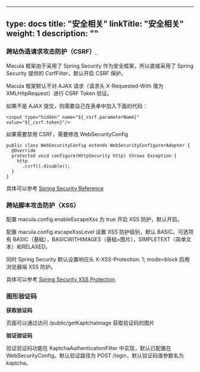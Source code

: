 
---
type: docs
title: "安全相关"
linkTitle: "安全相关"
weight: 1
description: ""
---

### 跨站伪造请求攻击防护（CSRF）[ ](https://macula.dev/zh/docs/v3.1/chapter3/05_plugins_security/#%E8%B7%A8%E7%AB%99%E4%BC%AA%E9%80%A0%E8%AF%B7%E6%B1%82%E6%94%BB%E5%87%BB%E9%98%B2%E6%8A%A4csrf)

Macula 框架由于采用了 Spring Security 作为安全框架，所以直接采用了 Spring Security 提供的 CsrfFilter，默认开启 CSRF 保护。

Macula 框架默认不对 AJAX 请求（请求头 X-Requested-With 值为 XMLHttpRequest）进行 CSRF Token 验证。

如果不是 AJAX 提交，则需要自己在表单中加入下面的代码：

```plain
<input type="hidden" name="${_csrf.parameterName}" value="${_csrf.token}"/>
```

如果需要禁用 CSRF，需要修改 WebSecurityConfig

```plain
public class WebSecurityConfig extends WebSecurityConfigurerAdapter {
  @Override
  protected void configure(HttpSecurity http) throws Exception {
    http
      .csrf().disable();
  }
}
```

具体可以参考 [Spring Security Reference](https://docs.spring.io/spring-security/site/docs/current/reference/html5/#csrf)

### 跨站脚本攻击防护（XSS）

配置 macula.config.enableEscapeXss 为 true 开启 XSS 防护，默认开启。

配置 macula.config.escapeXssLevel 设置 XSS 防护级别，默认 BASIC。可选项有 BASIC（基础），BASICWITHIMAGES（基础+图片），SIMPLETEXT（简单文本）和RELAXED。

同时 Spring Security 默认设置响应头 X-XSS-Protection: 1; mode=block 启用浏览器端 XSS 防护。

具体可以参考 [Spring Security XSS Protection](https://docs.spring.io/spring-security/site/docs/5.1.6.RELEASE/reference/html/web-app-security.html#headers-xss-protection)

### 图形验证码

**获取验证码**

页面可以通过访问 /public/getKaptchaImage 获取验证码的图片

**验证验证码**

验证验证码功能在 KaptchaAuthenticationFilter 中实现，默认已配置在 WebSecurityConfig。默认验证路径为 POST /login，默认验证码值参数名为 kaptcha。
